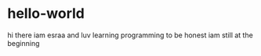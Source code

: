 # hello-world
hi there
iam esraa and luv learning programming to be honest iam still at the beginning
